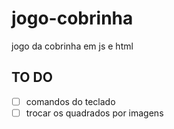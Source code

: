 # jogo-cobrinha


jogo da cobrinha em js e html

## TO DO

- [ ] comandos do teclado
- [ ] trocar os quadrados por imagens